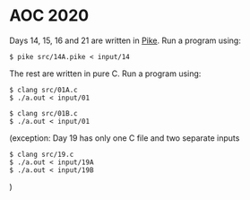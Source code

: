 # AOC 2020
Days 14, 15, 16 and 21 are written in [Pike](https://pike.lysator.liu.se/). Run a program using:
```
$ pike src/14A.pike < input/14
```

The rest are written in pure C. Run a program using:
```
$ clang src/01A.c
$ ./a.out < input/01

$ clang src/01B.c
$ ./a.out < input/01
```

(exception: Day 19 has only one C file and two separate inputs
```
$ clang src/19.c
$ ./a.out < input/19A
$ ./a.out < input/19B
```
)

